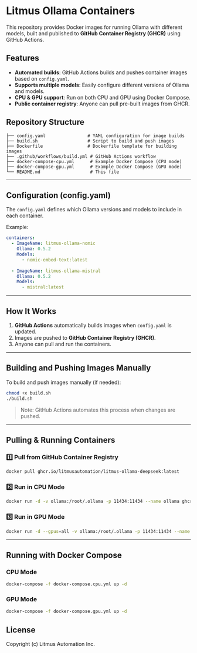 # Litmus Ollama Containers

This repository provides Docker images for running Ollama with different models, built and published to **GitHub Container Registry (GHCR)** using GitHub Actions.

## Features
- **Automated builds**: GitHub Actions builds and pushes container images based on `config.yaml`.
- **Supports multiple models**: Easily configure different versions of Ollama and models.
- **CPU & GPU support**: Run on both CPU and GPU using Docker Compose.
- **Public container registry**: Anyone can pull pre-built images from GHCR.

## Repository Structure
```
├── config.yaml                # YAML configuration for image builds
├── build.sh                   # Script to build and push images
├── Dockerfile                 # Dockerfile template for building images
├── .github/workflows/build.yml # GitHub Actions workflow
├── docker-compose-cpu.yml      # Example Docker Compose (CPU mode)
├── docker-compose-gpu.yml      # Example Docker Compose (GPU mode)
└── README.md                   # This file
```

---

## Configuration (config.yaml)
The `config.yaml` defines which Ollama versions and models to include in each container.

Example:
```yaml
containers:
  - ImageName: litmus-ollama-nomic
    Ollama: 0.5.2
    Models:
      - nomic-embed-text:latest
  
  - ImageName: litmus-ollama-mistral
    Ollama: 0.5.2
    Models:
      - mistral:latest
```

---

## How It Works
1. **GitHub Actions** automatically builds images when `config.yaml` is updated.
2. Images are pushed to **GitHub Container Registry (GHCR)**.
3. Anyone can pull and run the containers.

---

## Building and Pushing Images Manually
To build and push images manually (if needed):
```bash
chmod +x build.sh
./build.sh
```
> Note: GitHub Actions automates this process when changes are pushed.

---

## Pulling & Running Containers
### **1️⃣ Pull from GitHub Container Registry**
```bash
docker pull ghcr.io/litmusautomation/litmus-ollama-deepseek:latest
```

### **2️⃣ Run in CPU Mode**
```bash
docker run -d -v ollama:/root/.ollama -p 11434:11434 --name ollama ghcr.io/litmusautomation/litmus-ollama-deepseek:latest
```

### **3️⃣ Run in GPU Mode**
```bash
docker run -d --gpus=all -v ollama:/root/.ollama -p 11434:11434 --name ollama ghcr.io/litmusautomation/litmus-ollama-llama3:latest
```

---

## Running with Docker Compose
### **CPU Mode**
```bash
docker-compose -f docker-compose.cpu.yml up -d
```

### **GPU Mode**
```bash
docker-compose -f docker-compose.gpu.yml up -d
```

## License

Copyright (c) Litmus Automation Inc.



